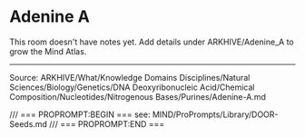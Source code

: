 # Adenine A

This room doesn't have notes yet. Add details under ARKHIVE/Adenine_A to grow the Mind Atlas.

---
Source: ARKHIVE/What/Knowledge Domains Disciplines/Natural Sciences/Biology/Genetics/DNA Deoxyribonucleic Acid/Chemical Composition/Nucleotides/Nitrogenous Bases/Purines/Adenine-A.md

/// === PROPROMPT:BEGIN ===
see: MIND/ProPrompts/Library/DOOR-Seeds.md
/// === PROPROMPT:END ===
